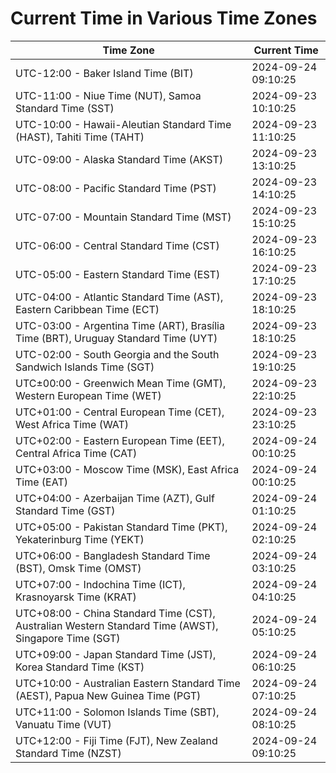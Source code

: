 # Current Time in Various Time Zones

| Time Zone | Current Time |
|-----------|--------------|
| UTC-12:00 - Baker Island Time (BIT) | 2024-09-24 09:10:25 |
| UTC-11:00 - Niue Time (NUT), Samoa Standard Time (SST) | 2024-09-23 10:10:25 |
| UTC-10:00 - Hawaii-Aleutian Standard Time (HAST), Tahiti Time (TAHT) | 2024-09-23 11:10:25 |
| UTC-09:00 - Alaska Standard Time (AKST) | 2024-09-23 13:10:25 |
| UTC-08:00 - Pacific Standard Time (PST) | 2024-09-23 14:10:25 |
| UTC-07:00 - Mountain Standard Time (MST) | 2024-09-23 15:10:25 |
| UTC-06:00 - Central Standard Time (CST) | 2024-09-23 16:10:25 |
| UTC-05:00 - Eastern Standard Time (EST) | 2024-09-23 17:10:25 |
| UTC-04:00 - Atlantic Standard Time (AST), Eastern Caribbean Time (ECT) | 2024-09-23 18:10:25 |
| UTC-03:00 - Argentina Time (ART), Brasília Time (BRT), Uruguay Standard Time (UYT) | 2024-09-23 18:10:25 |
| UTC-02:00 - South Georgia and the South Sandwich Islands Time (SGT) | 2024-09-23 19:10:25 |
| UTC±00:00 - Greenwich Mean Time (GMT), Western European Time (WET) | 2024-09-23 22:10:25 |
| UTC+01:00 - Central European Time (CET), West Africa Time (WAT) | 2024-09-23 23:10:25 |
| UTC+02:00 - Eastern European Time (EET), Central Africa Time (CAT) | 2024-09-24 00:10:25 |
| UTC+03:00 - Moscow Time (MSK), East Africa Time (EAT) | 2024-09-24 00:10:25 |
| UTC+04:00 - Azerbaijan Time (AZT), Gulf Standard Time (GST) | 2024-09-24 01:10:25 |
| UTC+05:00 - Pakistan Standard Time (PKT), Yekaterinburg Time (YEKT) | 2024-09-24 02:10:25 |
| UTC+06:00 - Bangladesh Standard Time (BST), Omsk Time (OMST) | 2024-09-24 03:10:25 |
| UTC+07:00 - Indochina Time (ICT), Krasnoyarsk Time (KRAT) | 2024-09-24 04:10:25 |
| UTC+08:00 - China Standard Time (CST), Australian Western Standard Time (AWST), Singapore Time (SGT) | 2024-09-24 05:10:25 |
| UTC+09:00 - Japan Standard Time (JST), Korea Standard Time (KST) | 2024-09-24 06:10:25 |
| UTC+10:00 - Australian Eastern Standard Time (AEST), Papua New Guinea Time (PGT) | 2024-09-24 07:10:25 |
| UTC+11:00 - Solomon Islands Time (SBT), Vanuatu Time (VUT) | 2024-09-24 08:10:25 |
| UTC+12:00 - Fiji Time (FJT), New Zealand Standard Time (NZST) | 2024-09-24 09:10:25 |
